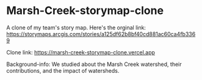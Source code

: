 # Marsh-Creek-storymap-clone

A clone of my team's story map.
Here's the orginal link:
https://storymaps.arcgis.com/stories/a125df62b8bf40cd881ac60ca4fb3369

Clone link:
https://marsh-creek-storymap-clone.vercel.app

Background-info:
We studied about the Marsh Creek watershed, their contributions, and the impact of watersheds.
